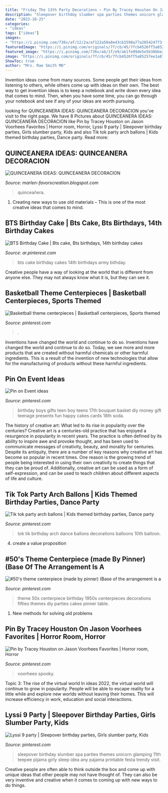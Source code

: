 ```yaml
---
title: "Friday The 13th Party Decorations ~ Pin By Tracey Houston On Jason Voorhees Favorites"
description: "Sleepover birthday slumber spa parties themes unicorn glamping 11th teepee pijama girly sleep idea any pajama printable festa trendy visit"
date: "2023-10-25"
categories:
- "ideas"
tags: ["ideas"]
images:
- "https://i.pinimg.com/736x/af/12/2a/af122a50a8e43cb1598a77a285424773--banquet-ideas--style.jpg"
featuredImage: "https://i.pinimg.com/originals/7f/cb/45/7fcb4526ff5a85257ee1a87542f081f9.png"
featured_image: "https://i.pinimg.com/736x/ab/1f/e9/ab1fe99de5e5b38bbe262e875dc79a10.jpg"
image: "https://i.pinimg.com/originals/7f/cb/45/7fcb4526ff5a85257ee1a87542f081f9.png"
ShowToc: true
author: "Mrs. Rae Smith MD"
---
```



Invention ideas come from many sources. Some people get their ideas from listening to others, while others come up with ideas on their own. The best way to get invention ideas is to keep a notebook and write down every idea that comes to mind. Then, when you have some time, you can go through your notebook and see if any of your ideas are worth pursuing.

	

		
looking for QUINCEANERA IDEAS: QUINCEANERA DECORACION you've visit to the right page. We have 8 Pictures about QUINCEANERA IDEAS: QUINCEANERA DECORACION like Pin by Tracey Houston on Jason Voorhees Favorites | Horror room, Horror, Lyssi 9 party | Sleepover birthday parties, Girls slumber party, Kids and also Tik tok party arch ballons | Kids themed birthday parties, Dance party. Read more:
		
    
## QUINCEANERA IDEAS: QUINCEANERA DECORACION

<img loading=lazy src="https://1.bp.blogspot.com/-EtWywcdJXrk/XoJMQJ8Hu3I/AAAAAAAAAvE/Io4rqOOYBQ4LnvdCpVcvLG8AyKXBzbFNACLcBGAsYHQ/s1600/381.JPG" onerror="this.onerror=null;this.src='https://tse4.mm.bing.net/th?id=OIP.Z4ITaAGGEg0MtvTYQJLBFAHaJ4&amp;pid=15.1';" alt="QUINCEANERA IDEAS: QUINCEANERA DECORACION">

_Source: marlen-favorscreation.blogspot.com_

>quinceañera. 

	

1. Creating new ways to use old materials – This is one of the most creative ideas that comes to mind.

    
## BTS Birthday Cake | Bts Cake, Bts Birthdays, 14th Birthday Cakes

<img loading=lazy src="https://i.pinimg.com/736x/ab/1f/e9/ab1fe99de5e5b38bbe262e875dc79a10.jpg" onerror="this.onerror=null;this.src='https://tse3.mm.bing.net/th?id=OIP.a-Dg8lfWa5vKM4hd-DEcPQHaJ3&amp;pid=15.1';" alt="BTS Birthday Cake | Bts cake, Bts birthdays, 14th birthday cakes">

_Source: ar.pinterest.com_

>bts cake birthday cakes 14th birthdays army bithday. 

	

Creative people have a way of looking at the world that is different from anyone else. They may not always know what it is, but they can see it.

    
## Basketball Theme Centerpieces | Basketball Centerpieces, Sports Themed

<img loading=lazy src="https://i.pinimg.com/originals/7f/cb/45/7fcb4526ff5a85257ee1a87542f081f9.png" onerror="this.onerror=null;this.src='https://tse1.mm.bing.net/th?id=OIP.OiEDnRuahEgkdBBGVizHOwHaNL&amp;pid=15.1';" alt="Basketball theme centerpieces | Basketball centerpieces, Sports themed">

_Source: pinterest.com_

>. 

	

Inventions have changed the world and continue to do so.
Inventions have changed the world and continue to do so. Today, we see more and more products that are created without harmful chemicals or other harmful ingredients. This is a result of the invention of new technologies that allow for the manufacturing of products without these harmful ingredients.

    
## Pin On Event Ideas

<img loading=lazy src="https://i.pinimg.com/736x/8c/de/f4/8cdef41fbb3a45028b8fd23be65d1e8c--birthday-bouquet-teen-boys.jpg" onerror="this.onerror=null;this.src='https://tse2.mm.bing.net/th?id=OIP.WdbYEqFAmjILkSiQSf-otwHaJ3&amp;pid=15.1';" alt="Pin on Event ideas">

_Source: pinterest.com_

>birthday boys gifts teen boy teens 17th bouquet basket diy money gift teenage presents fun happy cakes cards 18th soda. 

	

The history of creative art: What led to its rise in popularity over the centuries?
Creative art is a centuries-old practice that has enjoyed a resurgence in popularity in recent years. The practice is often defined by its ability to inspire awe and provoke thought, and has been used to communicate messages of creativity, beauty, and morality for centuries. Despite its antiquity, there are a number of key reasons why creative art has become so popular in recent times. One reason is the growing trend of people being interested in using their own creativity to create things that they can be proud of. Additionally, creative art can be used as a form of self-expression, and can be used to teach children about different aspects of life and culture.

    
## Tik Tok Party Arch Ballons | Kids Themed Birthday Parties, Dance Party

<img loading=lazy src="https://i.pinimg.com/736x/1c/5e/aa/1c5eaa229630127c213c72b608678214.jpg" onerror="this.onerror=null;this.src='https://tse3.mm.bing.net/th?id=OIP.VPsOlWwVJr7FteQ_4thF0wHaKx&amp;pid=15.1';" alt="Tik tok party arch ballons | Kids themed birthday parties, Dance party">

_Source: pinterest.com_

>tok tik birthday arch dance ballons decorations balloons 10th balloon. 

	

4. create a value proposition 

    
## #50&#039;s Theme Centerpiece (made By Pinner) (Base Of The Arrangement Is A

<img loading=lazy src="https://i.pinimg.com/736x/af/12/2a/af122a50a8e43cb1598a77a285424773--banquet-ideas--style.jpg" onerror="this.onerror=null;this.src='https://tse1.mm.bing.net/th?id=OIP.jcPBJ0GMeH6j1rql7LWFtQHaHa&amp;pid=15.1';" alt="#50&#039;s theme centerpiece (made by pinner) (Base of the arrangement is a">

_Source: pinterest.com_

>theme 50s centerpiece birthday 1950s centerpieces decorations fifties themes diy parties cakes pinner table. 

	

1. New methods for solving old problems

    
## Pin By Tracey Houston On Jason Voorhees Favorites | Horror Room, Horror

<img loading=lazy src="https://i.pinimg.com/originals/9e/db/11/9edb11ce9d1155a80f50010021ee6a51.jpg" onerror="this.onerror=null;this.src='https://tse2.mm.bing.net/th?id=OIP.ozWpJtUZ29wE92CaQ0HQDQHaJ4&amp;pid=15.1';" alt="Pin by Tracey Houston on Jason Voorhees Favorites | Horror room, Horror">

_Source: pinterest.com_

>voorhees spooky. 

	

Topic 3: The rise of the virtual world
In ideas 2022, the virtual world will continue to grow in popularity. People will be able to escape reality for a little while and explore new worlds without leaving their homes. This will increase efficiency in work, education and social interactions.

    
## Lyssi 9 Party | Sleepover Birthday Parties, Girls Slumber Party, Kids

<img loading=lazy src="https://i.pinimg.com/736x/e6/4b/5e/e64b5e467cb913be46ccc1202fd063cf.jpg" onerror="this.onerror=null;this.src='https://tse2.mm.bing.net/th?id=OIP.5D7EzHMoh2x_eEnwfFCrCwHaJ4&amp;pid=15.1';" alt="Lyssi 9 party | Sleepover birthday parties, Girls slumber party, Kids">

_Source: pinterest.com_

>sleepover birthday slumber spa parties themes unicorn glamping 11th teepee pijama girly sleep idea any pajama printable festa trendy visit. 

	

Creative people are often able to think outside the box and come up with unique ideas that other people may not have thought of. They can also be very inventive and creative when it comes to coming up with new ways to do things.

